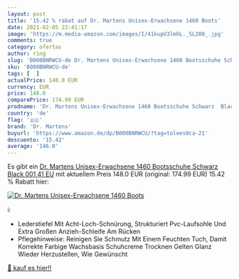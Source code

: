 ```yaml
---
layout: post
title: '15.42 % rabat auf Dr. Martens Unisex-Erwachsene 1460 Boots'
date: 2021-02-05 22:41:17
image: 'https://m.media-amazon.com/images/I/41kupU3lmhL._SL200_.jpg'
comments: true
category: ofertas
author: ring
slug: 'B000BNRWCU-de Dr. Martens Unisex-Erwachsene 1460 Bootsschuhe Schwarz...'
sku: 'B000BNRWCU-de'
tags: [  ]
actualPrice: 148.0 EUR
currency: EUR
price: 148.0
comparePrice: 174.99 EUR
prodname: 'Dr. Martens Unisex-Erwachsene 1460 Bootsschuhe Schwarz  Black 001   41 EU'
country: 'de'
flag: '🇩🇪'
brand: 'Dr. Martens'
buyurl: 'https://www.amazon.de/dp/B000BNRWCU/?tag=tolees0ca-21'
descuento: '15.42'
average: '146.0'
---
```


Es gibt ein [Dr. Martens Unisex-Erwachsene 1460 Bootsschuhe Schwarz  Black 001   41 EU](https://www.amazon.de/dp/B000BNRWCU/?tag=tolees0ca-21) mit aktuellem Preis 148.0 EUR (original: 174.99 EUR) 15.42 % Rabatt hier:

[![Dr. Martens Unisex-Erwachsene 1460 Boots](https://m.media-amazon.com/images/I/41kupU3lmhL._SL200_.jpg)](https://www.amazon.de/dp/B000BNRWCU/?tag=tolees0ca-21)

ℹ️:

- Lederstiefel Mit Acht-Loch-Schnürung, Strukturiert Pvc-Laufsohle Und Extra Großen Anzieh-Schleife Am Rücken
- Pflegehinweise: Reinigen Sie Schmutz Mit Einem Feuchten Tuch, Damit Korrekte Farbige Wachsbasis Schuhcreme Trocknen Gelten Glanz Wieder Herzustellen, Wie Gewünscht

[🛒 kauf es hier!!](https://www.amazon.de/dp/B000BNRWCU/?tag=tolees0ca-21)
